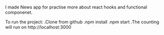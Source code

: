 I made News app for practise more about  react hooks and functional componenet.


To run the project: 
.Clone from github 
.npm install 
.npm start 
.The counting will run on http://localhost:3000